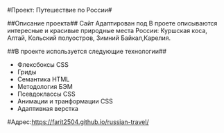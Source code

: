 #Проект: Путешествие по России#

##Описание проекта##
Сайт Адаптирован под 
В проете описываются интересные и красивые природные места России: Куршская коса, Алтай, Кольский полуостров, Зимний Байкал,Карелия.

##В проекте используется следующие технологии##
- Флексбоксы CSS
- Гриды
- Семантика HTML
- Методология БЭМ
- Псевдоклассы CSS
- Анимации и транформации CSS
- Адаптивная верстка

#Адрес:https://farit2504.github.io/russian-travel/
